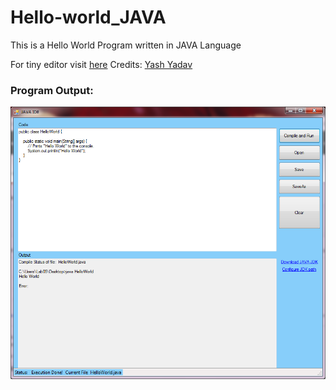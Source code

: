# Hello-world_JAVA
This is a Hello World Program written in JAVA Language

For tiny editor visit [here](https://source4resource.blogspot.com/2018/06/java-code-editor.html)
Credits: [Yash Yadav](https://github.com/Yash-Yadav)

### Program Output:
![Program Output](https://github.com/ErAmanSingh/Hello-world_JAVA/blob/master/Hello-World.PNG)
